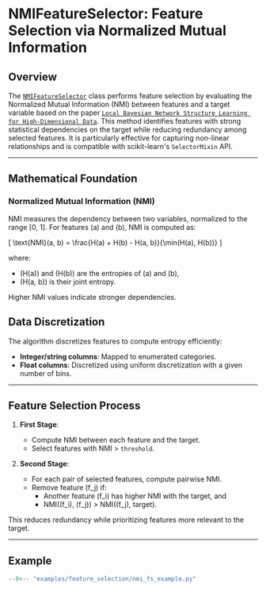 # NMIFeatureSelector: Feature Selection via Normalized Mutual Information

## Overview

The [`NMIFeatureSelector`](../../api/feature_selection/nmi_feature_selection.md) class performs feature selection by
evaluating the Normalized Mutual Information (NMI) between features and a target variable based on the paper [
`Local Bayesian Network Structure Learning for High-Dimensional Data`](https://ieeexplore.ieee.org/document/10589754).
This method identifies features with strong statistical dependencies on the target while reducing redundancy among
selected features. It is particularly effective for capturing non-linear relationships and is compatible with
scikit-learn's `SelectorMixin` API.

---

## Mathematical Foundation

### Normalized Mutual Information (NMI)

NMI measures the dependency between two variables, normalized to the range [0, 1]. For features \(a\) and \(b\), NMI is
computed as:

\[ \text{NMI}(a, b) = \frac{H(a) + H(b) - H(a, b)}{\min(H(a), H(b))} \]

where:

- \(H(a)\) and \(H(b)\) are the entropies of \(a\) and \(b\),
- \(H(a, b)\) is their joint entropy.

Higher NMI values indicate stronger dependencies.

## Data Discretization

The algorithm discretizes features to compute entropy efficiently:

- **Integer/string columns**: Mapped to enumerated categories.
- **Float columns**: Discretized using uniform discretization with a given number of bins.

---

## Feature Selection Process

1. **First Stage**:
    - Compute NMI between each feature and the target.
    - Select features with NMI > `threshold`.

2. **Second Stage**:
    - For each pair of selected features, compute pairwise NMI.
    - Remove feature \(f_j\) if:
        - Another feature \(f_i\) has higher NMI with the target, and
        - NMI(\(f_i\), \(f_j\)) > NMI(\(f_j\), target).

This reduces redundancy while prioritizing features more relevant to the target.

---

## Example

``` py title="examples/feature_selection/nmi_fs_example.py"
--8<-- "examples/feature_selection/nmi_fs_example.py"
```
